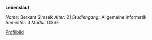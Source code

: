 ﻿**Lebenslauf***Name:* Berkant Simsek*Alter:* 21*Studiengang:* Allgemeine Informatik*Semester:* 3*Modul:* OSSE[Profilbild](https://st2.depositphotos.com/1009634/7235/v/950/depositphotos_72350073-stock-illustration-no-user-profile-picture-hand.jpg)